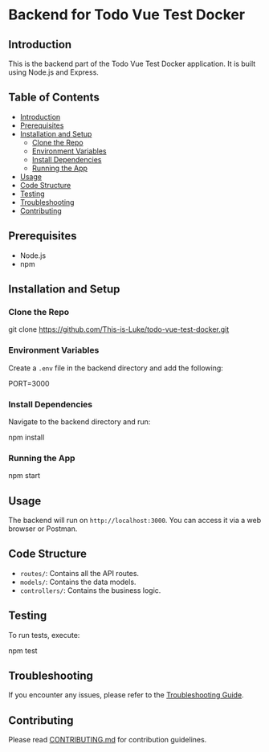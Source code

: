 # Backend for Todo Vue Test Docker

## Introduction

This is the backend part of the Todo Vue Test Docker application. It is built using Node.js and Express.

## Table of Contents

-  [Introduction](#introduction)
-  [Prerequisites](#prerequisites)
-  [Installation and Setup](#installation-and-setup)
   -  [Clone the Repo](#clone-the-repo)
   -  [Environment Variables](#environment-variables)
   -  [Install Dependencies](#install-dependencies)
   -  [Running the App](#running-the-app)
-  [Usage](#usage)
-  [Code Structure](#code-structure)
-  [Testing](#testing)
-  [Troubleshooting](#troubleshooting)
-  [Contributing](#contributing)

## Prerequisites

-  Node.js
-  npm

## Installation and Setup

### Clone the Repo

git clone https://github.com/This-is-Luke/todo-vue-test-docker.git

### Environment Variables

Create a `.env` file in the backend directory and add the following:

PORT=3000

### Install Dependencies

Navigate to the backend directory and run:

npm install

### Running the App

npm start

## Usage

The backend will run on `http://localhost:3000`. You can access it via a web browser or Postman.

## Code Structure

-  `routes/`: Contains all the API routes.
-  `models/`: Contains the data models.
-  `controllers/`: Contains the business logic.

## Testing

To run tests, execute:

npm test

## Troubleshooting

If you encounter any issues, please refer to the [Troubleshooting Guide](./TROUBLESHOOTING.md).

## Contributing

Please read [CONTRIBUTING.md](./CONTRIBUTING.md) for contribution guidelines.
